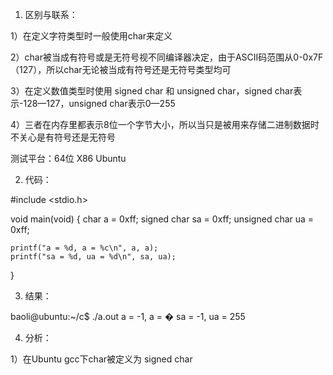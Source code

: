 1. 区别与联系：

1）在定义字符类型时一般使用char来定义

2）char被当成有符号或是无符号视不同编译器决定，由于ASCII码范围从0-0x7F（127），所以char无论被当成有符号还是无符号类型均可

3）在定义数值类型时使用 signed char 和 unsigned char，signed char表示-128—127，unsigned char表示0—255

4）三者在内存里都表示8位一个字节大小，所以当只是被用来存储二进制数据时不关心是有符号还是无符号

 

 

测试平台：64位 X86 Ubuntu

 

2. 代码：

#include <stdio.h>
 
void main(void)
{
    char a = 0xff;
    signed char sa = 0xff;
    unsigned char ua = 0xff;
 
    printf("a = %d, a = %c\n", a, a);
    printf("sa = %d, ua = %d\n", sa, ua);
 
}
 

3. 结果：

baoli@ubuntu:~/c$ ./a.out
a = -1, a = �
sa = -1, ua = 255
 

 

4. 分析：

1）在Ubuntu gcc下char被定义为 signed char
